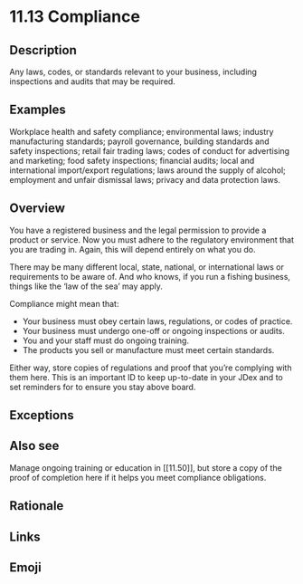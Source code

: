 # 11.13 Compliance

## Description

Any laws, codes, or standards relevant to your business, including inspections and audits that may be required.

## Examples

Workplace health and safety compliance; environmental laws; industry manufacturing standards; payroll governance, building standards and safety inspections; retail fair trading laws; codes of conduct for advertising and marketing; food safety inspections; financial audits; local and international import/export regulations; laws around the supply of alcohol; employment and unfair dismissal laws; privacy and data protection laws.

## Overview

You have a registered business and the legal permission to provide a product or service. Now you must adhere to the regulatory environment that you are trading in. Again, this will depend entirely on what you do.

There may be many different local, state, national, or international laws or requirements to be aware of. And who knows, if you run a fishing business, things like the ‘law of the sea’ may apply.

Compliance might mean that:

- Your business must obey certain laws, regulations, or codes of practice.
- Your business must undergo one-off or ongoing inspections or audits.
- You and your staff must do ongoing training.
- The products you sell or manufacture must meet certain standards.

Either way, store copies of regulations and proof that you’re complying with them here. This is an important ID to keep up-to-date in your JDex and to set reminders for to ensure you stay above board.

## Exceptions

## Also see

Manage ongoing training or education in [[11.50]], but store a copy of the proof of completion here if it helps you meet compliance obligations.

## Rationale

## Links

## Emoji

